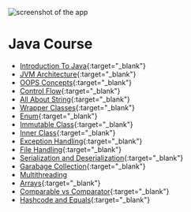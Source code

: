 ![screenshot of the app](https://raw.githubusercontent.com/praveenorugantitech/praveenorugantitech-express-js/master/tech.PNG)


# Java Course


- [Introduction To Java](https://praveenorugantitech.blogspot.com/2019/08/introduction-to-java.html){:target="_blank"}
- [JVM Architecture](https://praveenorugantitech.blogspot.com/2019/08/introduction-to-java.html){:target="_blank"}
- [OOPS Concepts](https://praveenorugantitech.blogspot.com/2019/08/oops-concepts.html){:target="_blank"}
- [Control Flow](https://praveenorugantitech.blogspot.com/2012/03/control-flow.html){:target="_blank"}
- [All About String](https://praveenorugantitech.blogspot.com/2012/04/string.html){:target="_blank"}
- [Wrapper Classes](https://praveenorugantitech.blogspot.com/2012/04/wrapper-classes.html){:target="_blank"}
- [Enum](https://praveenorugantitech.blogspot.com/2019/09/enum.html){:target="_blank"}
- [Immutable Class](https://praveenorugantitech.blogspot.com/2012/05/immutable-class.html){:target="_blank"}
- [Inner Class](https://praveenorugantitech.blogspot.com/2016/08/inner-class.html){:target="_blank"}
- [Exception Handling](https://praveenorugantitech.blogspot.com/2016/09/exception-handling.html){:target="_blank"}
- [File Handling](https://praveenorugantitech.blogspot.com/2019/08/file-handling.html){:target="_blank"}
- [Serialization and Deserialization](https://praveenorugantitech.blogspot.com/2019/08/serialization-and-deserialization.html){:target="_blank"}
- [Garabage Collection](https://praveenorugantitech.blogspot.com/2019/08/garbage-collection-in-java.html){:target="_blank"}
- [Multithreading](https://praveenorugantitech.github.io/praveenorugantitech-multithreading/)	
- [Arrays](https://praveenorugantitech.blogspot.com/2018/05/arrays.html){:target="_blank"} 
- [Comparable vs Comparator](https://praveenorugantitech.blogspot.com/2018/06/comparable-vs-comparator.html){:target="_blank"}
- [Hashcode and Equals](https://praveenorugantitech.blogspot.com/2018/06/hashcode-and-equals.html){:target="_blank"}
